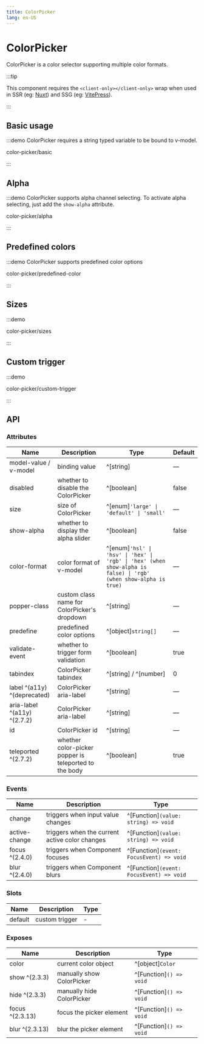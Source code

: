 ```yaml
---
title: ColorPicker
lang: en-US
---
```


# ColorPicker

ColorPicker is a color selector supporting multiple color formats.

:::tip

This component requires the `<client-only></client-only>` wrap when used in SSR (eg: [Nuxt](https://nuxt.com/v3)) and SSG (eg: [VitePress](https://vitepress.vuejs.org/)).

:::

## Basic usage

:::demo ColorPicker requires a string typed variable to be bound to v-model.

color-picker/basic

:::

## Alpha

:::demo ColorPicker supports alpha channel selecting. To activate alpha selecting, just add the `show-alpha` attribute.

color-picker/alpha

:::

## Predefined colors

:::demo ColorPicker supports predefined color options

color-picker/predefined-color

:::

## Sizes

:::demo

color-picker/sizes

:::

## Custom trigger

:::demo

color-picker/custom-trigger

:::

## API

### Attributes

| Name                        | Description                                  | Type                                                                                                             | Default |
|-----------------------------| -------------------------------------------- | ---------------------------------------------------------------------------------------------------------------- | ------- |
| model-value / v-model       | binding value                                | ^[string]                                                                                                        | —       |
| disabled                    | whether to disable the ColorPicker           | ^[boolean]                                                                                                       | false   |
| size                        | size of ColorPicker                          | ^[enum]`'large' \| 'default' \| 'small'`                                                                         | —       |
| show-alpha                  | whether to display the alpha slider          | ^[boolean]                                                                                                       | false   |
| color-format                | color format of v-model                      | ^[enum]`'hsl' \| 'hsv' \| 'hex' \| 'rgb' \| 'hex' (when show-alpha is false) \| 'rgb' (when show-alpha is true)` | —       |
| popper-class                | custom class name for ColorPicker's dropdown | ^[string]                                                                                                        | —       |
| predefine                   | predefined color options                     | ^[object]`string[]`                                                                                              | —       |
| validate-event              | whether to trigger form validation           | ^[boolean]                                                                                                       | true    |
| tabindex                    | ColorPicker tabindex                         | ^[string] / ^[number]                                                                                            | 0       |
| label ^(a11y) ^(deprecated) | ColorPicker aria-label                       | ^[string]                                                                                                        | —       |
| aria-label ^(a11y) ^(2.7.2) | ColorPicker aria-label                       | ^[string]                                                                                                        | —       |
| id                          | ColorPicker id                               | ^[string]                                                                                                        | —       |
| teleported ^(2.7.2) | whether color-picker popper is teleported to the body                       | ^[boolean]                                                                                                        | true       |


### Events

| Name           | Description                                    | Type                                     |
| -------------- | ---------------------------------------------- | ---------------------------------------- |
| change         | triggers when input value changes              | ^[Function]`(value: string) => void`     |
| active-change  | triggers when the current active color changes | ^[Function]`(value: string) => void`     |
| focus ^(2.4.0) | triggers when Component focuses                | ^[Function]`(event: FocusEvent) => void` |
| blur ^(2.4.0)  | triggers when Component blurs                  | ^[Function]`(event: FocusEvent) => void` |

### Slots

| Name           | Description                                    | Type                                     |
| -------------- | ---------------------------------------------- | ---------------------------------------- |
| default         | custom trigger             | -    |

### Exposes

| Name            | Description               | Type                    |
| --------------- | ------------------------- | ----------------------- |
| color           | current color object      | ^[object]`Color`        |
| show ^(2.3.3)   | manually show ColorPicker | ^[Function]`() => void` |
| hide ^(2.3.3)   | manually hide ColorPicker | ^[Function]`() => void` |
| focus ^(2.3.13) | focus the picker element  | ^[Function]`() => void` |
| blur ^(2.3.13)  | blur the picker element   | ^[Function]`() => void` |
